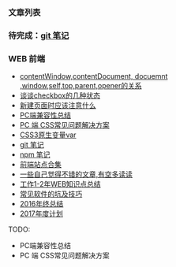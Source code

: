 ### 文章列表

### 待完成：[git 笔记](git%E7%AC%94%E8%AE%B0.md)

### WEB 前端
- [contentWindow,contentDocument, docuemnt ,window,self,top,parent,opener的关系](https://github.com/AlanZhang001/webtouch/blob/master/contentWindow%2CcontentDocument%2C%20docuemnt%20%2Cwindow%2Cself%2Ctop%2Cparent%2Copener%E7%9A%84%E5%85%B3%E7%B3%BB.md)
- [谈谈checkbox的几种状态](https://github.com/AlanZhang001/webtouch/blob/master/%E8%B0%88%E8%B0%88checkbox%E7%9A%84%E5%87%A0%E7%A7%8D%E7%8A%B6%E6%80%81.md)
- [新建页面时应该注意什么](https://github.com/AlanZhang001/webtouch/blob/master/%E6%96%B0%E5%BB%BA%E9%A1%B5%E9%9D%A2%E6%97%B6%E5%BA%94%E8%AF%A5%E6%B3%A8%E6%84%8F%E4%BB%80%E4%B9%88.md)
- [PC端兼容性总结](PC%E7%AB%AF%E5%85%BC%E5%AE%B9%E6%80%A7%E6%80%BB%E7%BB%93.md)
- [PC 端 CSS常见问题解决方案](PC%20%E7%AB%AF%20CSS%E5%B8%B8%E8%A7%81%E9%97%AE%E9%A2%98%E8%A7%A3%E5%86%B3%E6%96%B9%E6%A1%88.md)
- [CSS3原生变量var](CSS3%E5%8E%9F%E7%94%9F%E5%8F%98%E9%87%8Fvar.md)
- [git 笔记](git%E7%AC%94%E8%AE%B0.md)
- [npm 笔记](npm%E7%AC%94%E8%AE%B0.md)
- [前端站点合集](https://github.com/AlanZhang001/webtouch/blob/master/%E5%89%8D%E7%AB%AF%E7%AB%99%E7%82%B9%E5%90%88%E9%9B%86.md)
- [一些自己觉得不错的文章,有空多读读](https://github.com/AlanZhang001/webtouch/blob/master/%E5%A5%BD%E6%96%87%E7%AB%A0%E9%9B%86%E5%90%88.md)
- [工作1-2年WEB知识点总结](%E5%B7%A5%E4%BD%9C1-2%E5%B9%B4WEB%E7%9F%A5%E8%AF%86%E7%82%B9.md)
- [常见软件的坑及技巧](%E8%BD%AF%E4%BB%B6%E5%AE%89%E8%A3%85%E5%B8%B8%E8%A7%81%E5%9D%91.md)
- [2016年终总结](2016%E5%B9%B4%E7%BB%88%E6%80%BB%E7%BB%93.md)
- [2017年度计划](2017%E5%B9%B4%E5%BA%A6%E8%AE%A1%E5%88%92.md)

TODO:
- PC端兼容性总结
- PC 端 CSS常见问题解决方案

